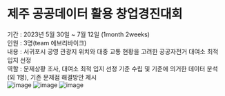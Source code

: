 # 제주 공공데이터 활용 창업경진대회

기간 : 2023년 5월 30일 ~ 7월 12일 (1month 2weeks)  
인원 : 3명(team 에브리바이크)  
내용 : 서귀포시 공영 관광지 위치와 대중 교통 현황을 고려한 공공자전거 대여소 최적 입지 선정  
역할 : 문제상황 조사, 대여소 최적 입지 선정 기준 수립 및 기준에 의거한 데이터 분석(외 1명), 기존 문제점 해결방안 제시  
![image](https://github.com/user-attachments/assets/7eb7fa44-595b-4842-a49d-0c9b0c837226)
![image](https://github.com/user-attachments/assets/c92b69c9-b590-4f34-9ca4-e131ff165d45) ![image](https://github.com/user-attachments/assets/fd7d54f8-bb1a-4bad-be3e-9c922500111a)
  
